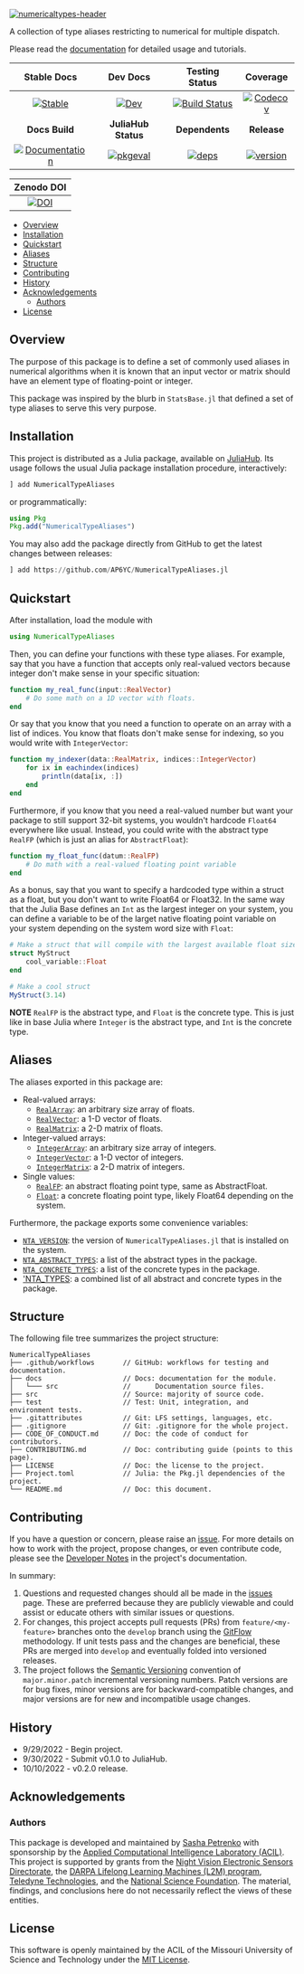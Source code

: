 [![numericaltypes-header](docs/src/assets/header.png)][docs-dev-url]

A collection of type aliases restricting to numerical for multiple dispatch.

Please read the [documentation][docs-dev-url] for detailed usage and tutorials.

| **Stable Docs**  | **Dev Docs** | **Testing Status** | **Coverage** |
|:----------------:|:------------:|:----------------:|:------------:|
| [![Stable][docs-stable-img]][docs-stable-url] | [![Dev][docs-dev-img]][docs-dev-url]| [![Build Status][ci-img]][ci-url] | [![Codecov][codecov-img]][codecov-url] |
| **Docs Build** | **JuliaHub Status** | **Dependents** | **Release** |
| [![Documentation][doc-status-img]][doc-status-url] | [![pkgeval][pkgeval-img]][pkgeval-url] | [![deps][deps-img]][deps-url] | [![version][version-img]][version-url] |

| **Zenodo DOI** |
| :------------: |
| [![DOI][zenodo-img]][zenodo-url] |

[zenodo-img]: https://zenodo.org/badge/DOI/10.5281/zenodo.5748453.svg
[zenodo-url]: https://doi.org/10.5281/zenodo.5748453

[doc-status-img]: https://github.com/AP6YC/NumericalTypeAliases.jl/actions/workflows/Documentation.yml/badge.svg
[doc-status-url]: https://github.com/AP6YC/NumericalTypeAliases.jl/actions/workflows/Documentation.yml

[deps-img]: https://juliahub.com/docs/NumericalTypeAliases/deps.svg
[deps-url]: https://juliahub.com/ui/Packages/NumericalTypeAliases/Repio?t=2

[version-img]: https://juliahub.com/docs/NumericalTypeAliases/version.svg
[version-url]: https://juliahub.com/ui/Packages/NumericalTypeAliases/Repio

[pkgeval-img]: https://juliahub.com/docs/NumericalTypeAliases/pkgeval.svg
[pkgeval-url]: https://juliahub.com/ui/Packages/NumericalTypeAliases/Repio

[docs-stable-img]: https://img.shields.io/badge/docs-stable-blue.svg
[docs-stable-url]: https://AP6YC.github.io/NumericalTypeAliases.jl/stable

[docs-dev-img]: https://img.shields.io/badge/docs-dev-blue.svg
[docs-dev-url]: https://AP6YC.github.io/NumericalTypeAliases.jl/dev

[ci-img]: https://github.com/AP6YC/NumericalTypeAliases.jl/workflows/CI/badge.svg
[ci-url]: https://github.com/AP6YC/NumericalTypeAliases.jl/actions?query=workflow%3ACI

[codecov-img]: https://codecov.io/gh/AP6YC/NumericalTypeAliases.jl/branch/main/graph/badge.svg
[codecov-url]: https://codecov.io/gh/AP6YC/NumericalTypeAliases.jl

[issues-url]: https://github.com/AP6YC/NumericalTypeAliases.jl/issues
[contrib-url]: https://ap6yc.github.io/NumericalTypeAliases.jl/dev/man/contributing/

- [Overview](#overview)
- [Installation](#installation)
- [Quickstart](#quickstart)
- [Aliases](#aliases)
- [Structure](#structure)
- [Contributing](#contributing)
- [History](#history)
- [Acknowledgements](#acknowledgements)
  - [Authors](#authors)
- [License](#license)

## Overview

The purpose of this package is to define a set of commonly used aliases in numerical algorithms when it is known that an input vector or matrix should have an element type of floating-point or integer.

This package was inspired by the blurb in `StatsBase.jl` that defined a set of type aliases to serve this very purpose.

## Installation

This project is distributed as a Julia package, available on [JuliaHub](https://juliahub.com/).
Its usage follows the usual Julia package installation procedure, interactively:

```julia
] add NumericalTypeAliases
```

or programmatically:

```julia
using Pkg
Pkg.add("NumericalTypeAliases")
```

You may also add the package directly from GitHub to get the latest changes between releases:

```julia
] add https://github.com/AP6YC/NumericalTypeAliases.jl
```

## Quickstart

After installation, load the module with

```julia
using NumericalTypeAliases
```

Then, you can define your functions with these type aliases.
For example, say that you have a function that accepts only real-valued vectors because integer don't make sense in your specific situation:

```julia
function my_real_func(input::RealVector)
    # Do some math on a 1D vector with floats.
end
```

Or say that you know that you need a function to operate on an array with a list of indices.
You know that floats don't make sense for indexing, so you would write with `IntegerVector`:

```julia
function my_indexer(data::RealMatrix, indices::IntegerVector)
    for ix in eachindex(indices)
        println(data[ix, :])
    end
end
```

Furthermore, if you know that you need a real-valued number but want your package to still support 32-bit systems, you wouldn't hardcode `Float64` everywhere like usual.
Instead, you could write with the abstract type `RealFP` (which is just an alias for `AbstractFloat`):

```julia
function my_float_func(datum::RealFP)
    # Do math with a real-valued floating point variable
end
```

As a bonus, say that you want to specify a hardcoded type within a struct as a float, but you don't want to write Float64 or Float32.
In the same way that the Julia Base defines an `Int` as the largest integer on your system, you can define a variable to be of the larget native floating point variable on your system depending on the system word size with `Float`:

```julia
# Make a struct that will compile with the largest available float size
struct MyStruct
    cool_variable::Float
end

# Make a cool struct
MyStruct(3.14)
```

**NOTE** `RealFP` is the abstract type, and `Float` is the concrete type.
This is just like in base Julia where `Integer` is the abstract type, and `Int` is the concrete type.

## Aliases

The aliases exported in this package are:

- Real-valued arrays:
  - [`RealArray`][1]: an arbitrary size array of floats.
  - [`RealVector`][2]: a 1-D vector of floats.
  - [`RealMatrix`][3]: a 2-D matrix of floats.
- Integer-valued arrays:
  - [`IntegerArray`][4]: an arbitrary size array of integers.
  - [`IntegerVector`][5]: a 1-D vector of integers.
  - [`IntegerMatrix`][6]: a 2-D matrix of integers.
- Single values:
  - [`RealFP`][7]: an abstract floating point type, same as AbstractFloat.
  - [`Float`][8]: a concrete floating point type, likely Float64 depending on the system.

Furthermore, the package exports some convenience variables:

- [`NTA_VERSION`][9]: the version of `NumericalTypeAliases.jl` that is installed on the system.
- [`NTA_ABSTRACT_TYPES`][10]: a list of the abstract types in the package.
- [`NTA_CONCRETE_TYPES`][11]: a list of the concrete types in the package.
- ['NTA_TYPES][12]: a combined list of all abstract and concrete types in the package.

[1]: https://AP6YC.github.io/NumericalTypeAliases.jl/dev/man/full-index/#NumericalTypeAliases.RealArray
[2]: https://AP6YC.github.io/NumericalTypeAliases.jl/dev/man/full-index/#NumericalTypeAliases.RealVector
[3]: https://AP6YC.github.io/NumericalTypeAliases.jl/dev/man/full-index/#NumericalTypeAliases.RealMatrix
[4]: https://AP6YC.github.io/NumericalTypeAliases.jl/dev/man/full-index/#NumericalTypeAliases.IntegerArray
[5]: https://AP6YC.github.io/NumericalTypeAliases.jl/dev/man/full-index/#NumericalTypeAliases.IntegerVector
[6]: https://AP6YC.github.io/NumericalTypeAliases.jl/dev/man/full-index/#NumericalTypeAliases.IntegerMatrix
[7]: https://AP6YC.github.io/NumericalTypeAliases.jl/dev/man/full-index/#NumericalTypeAliases.RealFP
[8]: https://AP6YC.github.io/NumericalTypeAliases.jl/dev/man/full-index/#NumericalTypeAliases.Float
[9]: https://AP6YC.github.io/NumericalTypeAliases.jl/dev/man/full-index/#NumericalTypeAliases.NTA_VERSION
[10]: https://AP6YC.github.io/NumericalTypeAliases.jl/dev/man/full-index/#NumericalTypeAliases.NTA_ABSTRACT_TYPES
[11]: https://AP6YC.github.io/NumericalTypeAliases.jl/dev/man/full-index/#NumericalTypeAliases.NTA_CONCRETE_TYPES
[12]: https://AP6YC.github.io/NumericalTypeAliases.jl/dev/man/full-index/#NumericalTypeAliases.NTA_TYPES

## Structure

The following file tree summarizes the project structure:

```console
NumericalTypeAliases
├── .github/workflows       // GitHub: workflows for testing and documentation.
├── docs                    // Docs: documentation for the module.
│   └─── src                //      Documentation source files.
├── src                     // Source: majority of source code.
├── test                    // Test: Unit, integration, and environment tests.
├── .gitattributes          // Git: LFS settings, languages, etc.
├── .gitignore              // Git: .gitignore for the whole project.
├── CODE_OF_CONDUCT.md      // Doc: the code of conduct for contributors.
├── CONTRIBUTING.md         // Doc: contributing guide (points to this page).
├── LICENSE                 // Doc: the license to the project.
├── Project.toml            // Julia: the Pkg.jl dependencies of the project.
└── README.md               // Doc: this document.
```

## Contributing

If you have a question or concern, please raise an [issue][issues-url].
For more details on how to work with the project, propose changes, or even contribute code, please see the [Developer Notes][contrib-url] in the project's documentation.

In summary:

1. Questions and requested changes should all be made in the [issues][issues-url] page.
These are preferred because they are publicly viewable and could assist or educate others with similar issues or questions.
2. For changes, this project accepts pull requests (PRs) from `feature/<my-feature>` branches onto the `develop` branch using the [GitFlow](https://nvie.com/posts/a-successful-git-branching-model/) methodology.
If unit tests pass and the changes are beneficial, these PRs are merged into `develop` and eventually folded into versioned releases.
3. The project follows the [Semantic Versioning](https://semver.org/) convention of `major.minor.patch` incremental versioning numbers.
Patch versions are for bug fixes, minor versions are for backward-compatible changes, and major versions are for new and incompatible usage changes.

## History

- 9/29/2022 - Begin project.
- 9/30/2022 - Submit v0.1.0 to JuliaHub.
- 10/10/2022 - v0.2.0 release.

## Acknowledgements

### Authors

This package is developed and maintained by [Sasha Petrenko](https://github.com/AP6YC) with sponsorship by the [Applied Computational Intelligence Laboratory (ACIL)](https://acil.mst.edu/). This project is supported by grants from the [Night Vision Electronic Sensors Directorate](https://c5isr.ccdc.army.mil/inside_c5isr_center/nvesd/), the [DARPA Lifelong Learning Machines (L2M) program](https://www.darpa.mil/program/lifelong-learning-machines), [Teledyne Technologies](http://www.teledyne.com/), and the [National Science Foundation](https://www.nsf.gov/).
The material, findings, and conclusions here do not necessarily reflect the views of these entities.

## License

This software is openly maintained by the ACIL of the Missouri University of Science and Technology under the [MIT License](LICENSE).
